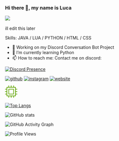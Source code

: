 ### Hi there 👋, my name is Luca
![](https://arturssmirnovs.github.io/github-profile-readme-generator/images/aaaabanner.png)

ill edit this later

Skills: JAVA / LUA / PYTHON / HTML / CSS

- 🔭 Working on my Discord Conversation Bot Project 
- 🌱 I’m currently learning Python 
- 📫 How to reach me: Contact me on discord: 

[![Discord Presence](https://lanyard.cnrad.dev/api/355004590602846208
                            )](https://discord.com/users/355004590602846208)
                            

[<img src='https://cdn.jsdelivr.net/npm/simple-icons@3.0.1/icons/github.svg' alt='github' height='40'>](https://github.com/kiisuhh)  [<img src='https://cdn.jsdelivr.net/npm/simple-icons@3.0.1/icons/instagram.svg' alt='instagram' height='40'>](https://www.instagram.com/x7.luca/)  [<img src='https://cdn.jsdelivr.net/npm/simple-icons@3.0.1/icons/icloud.svg' alt='website' height='40'>](https://kiisuhh.de)  

<a href='https://docs.github.com/en/developers'><img src='https://raw.githubusercontent.com/acervenky/animated-github-badges/master/assets/devbadge.gif' width='40' height='40'></a> 

[![Top Langs](https://github-readme-stats.vercel.app/api/top-langs/?username=kiisuhh)](https://github.com/anuraghazra/github-readme-stats)

![GitHub stats](https://github-readme-stats.vercel.app/api?username=kiisuhh&show_icons=true)  

![GitHub Activity Graph](https://activity-graph.herokuapp.com/graph?username=kiisuhh)  

![Profile Views](https://komarev.com/ghpvc/?username=kiisuhh-4444&color=blueviolet)

